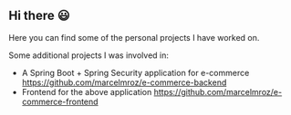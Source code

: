 ## Hi there 😃

Here you can find some of the personal projects I have worked on.

Some additional projects I was involved in:
* A Spring Boot + Spring Security application for e-commerce https://github.com/marcelmroz/e-commerce-backend
* Frontend for the above application https://github.com/marcelmroz/e-commerce-frontend

<!--
**Domek3006/Domek3006** is a ✨ _special_ ✨ repository because its `README.md` (this file) appears on your GitHub profile.

Here are some ideas to get you started:

- 🔭 I’m currently working on ...
- 🌱 I’m currently learning ...
- 👯 I’m looking to collaborate on ...
- 🤔 I’m looking for help with ...
- 💬 Ask me about ...
- 📫 How to reach me: ...
- 😄 Pronouns: ...
- ⚡ Fun fact: ...
-->
